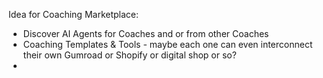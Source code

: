 Idea for Coaching Marketplace: 

- Discover AI Agents for Coaches and or from other Coaches 
- Coaching Templates & Tools - maybe each one can even interconnect their own Gumroad or Shopify or digital shop or so? 
- 
